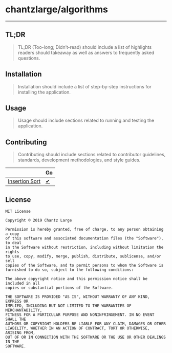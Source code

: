 # chantzlarge/algorithms

---

## TL;DR

> TL;DR (Too-long; Didn’t-read) should include a list of highlights readers should takeaway as well as answers to frequently asked questions.

## Installation

> Installation should include a list of step-by-step instructions for installing the application.

## Usage

> Usage should include sections related to running and testing the application.

## Contributing

> Contributing should include sections related to contributor guidelines, standards, development methodologies, and style guides.

| | [Go](https://github.com/chantzlarge/algorithms/tree/go) |
| --- | --- |
| [Insertion Sort](https://github.com/chantzlarge/algorithms/wiki/Insertion-Sort) | [✔](https://github.com/chantzlarge/algorithms/blob/go/insertionsort.go) |

## License

```text
MIT License

Copyright © 2019 Chantz Large

Permission is hereby granted, free of charge, to any person obtaining a copy
of this software and associated documentation files (the "Software"), to deal
in the Software without restriction, including without limitation the rights
to use, copy, modify, merge, publish, distribute, sublicense, and/or sell
copies of the Software, and to permit persons to whom the Software is
furnished to do so, subject to the following conditions:

The above copyright notice and this permission notice shall be included in all
copies or substantial portions of the Software.

THE SOFTWARE IS PROVIDED "AS IS", WITHOUT WARRANTY OF ANY KIND, EXPRESS OR
IMPLIED, INCLUDING BUT NOT LIMITED TO THE WARRANTIES OF MERCHANTABILITY,
FITNESS FOR A PARTICULAR PURPOSE AND NONINFRINGEMENT. IN NO EVENT SHALL THE
AUTHORS OR COPYRIGHT HOLDERS BE LIABLE FOR ANY CLAIM, DAMAGES OR OTHER
LIABILITY, WHETHER IN AN ACTION OF CONTRACT, TORT OR OTHERWISE, ARISING FROM,
OUT OF OR IN CONNECTION WITH THE SOFTWARE OR THE USE OR OTHER DEALINGS IN THE
SOFTWARE.
```
